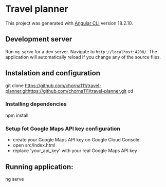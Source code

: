 # Travel planner

This project was generated with [Angular CLI](https://github.com/angular/angular-cli) version 18.2.10.

## Development server

Run `ng serve` for a dev server. Navigate to `http://localhost:4200/`. The application will automatically reload if you change any of the source files.


## Instalation and configuration
git clone https://github.com/chorna111/travel-planner.githttps://github.com/chorna111/travel-planner.git
cd 

### Installing dependencies
npm install

### Setup fot Google Maps API key configuration
- create your Google Maps API key on Google Cloud Console
- open src/index.html
- replace 'your_api_key' with your real Google Maps API key

## Running application:
ng serve

